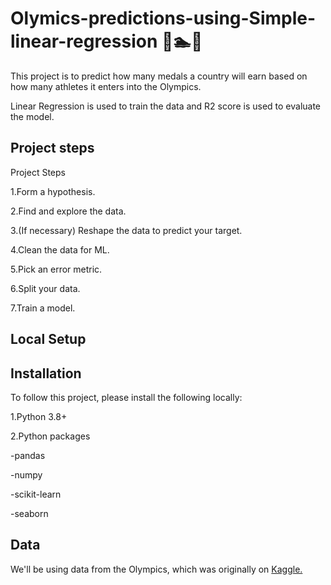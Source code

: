 # Olymics-predictions-using-Simple-linear-regression 🏃🏊🚴 

This project is to predict how many medals a country will earn based on how many athletes it enters into the Olympics.

Linear Regression is used to train the data and R2 score is used to evaluate the model. 

## Project steps

Project Steps

1.Form a hypothesis.

2.Find and explore the data.

3.(If necessary) Reshape the data to predict your target.

4.Clean the data for ML.

5.Pick an error metric.

6.Split your data.

7.Train a model.

## Local Setup 
## Installation
To follow this project, please install the following locally:

1.Python 3.8+

2.Python packages

-pandas

-numpy

-scikit-learn

-seaborn

## Data 
We'll be using data from the Olympics, which was originally on [Kaggle.
](https://www.kaggle.com/datasets/heesoo37/120-years-of-olympic-history-athletes-and-results)
